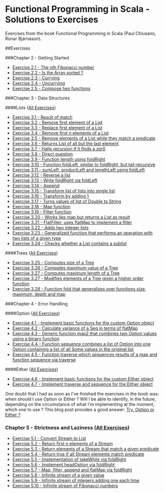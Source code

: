 # Functional Programming in Scala - Solutions to Exercises
Exercises from the book Functional Programming in Scala (Paul Chiusano, Rúnar Bjarnason).

##Exercises

###Chapter 2 - Getting Started

* [Exercise 2.1 - The nth Fibonacci number](https://github.com/ruivalentemaia/fpscala/blob/master/chapter2-intro/fibonacci.scala)
* [Exercise 2.2 - Is the Array sorted ?](https://github.com/ruivalentemaia/fpscala/blob/master/chapter2-intro/issorted.scala)
* [Exercise 2.3 - Currying](https://github.com/ruivalentemaia/fpscala/blob/master/chapter2-intro/curry.scala)
* [Exercise 2.4 - Uncurrying](https://github.com/ruivalentemaia/fpscala/blob/master/chapter2-intro/curry.scala)
* [Exercise 2.5 - Compose two functions](https://github.com/ruivalentemaia/fpscala/blob/master/chapter2-intro/compose.scala)

###Chapter 3 - Data Structures

####Lists ([All Exercises](https://github.com/ruivalentemaia/fpscala/blob/master/list.scala))

* [Exercise 3.1 - Result of match](https://github.com/ruivalentemaia/fpscala/blob/master/chapter2-lists/singlylinkedlistmatch.scala)
* [Exercise 3.2 - Remove first element of a List](https://github.com/ruivalentemaia/fpscala/blob/master/chapter3-lists/tail.scala)
* [Exercise 3.3 - Replace first element of a List](https://github.com/ruivalentemaia/fpscala/blob/master/chapter3-lists/setHead.scala)
* [Exercise 3.4 - Remove first n elements of a List](https://github.com/ruivalentemaia/fpscala/blob/master/chapter3-lists/drop.scala)
* [Exercise 3.5 - Remove elements of a List while they match a predicate](https://github.com/ruivalentemaia/fpscala/blob/master/chapter3-lists/dropWhile.scala)
* [Exercise 3.6 - Returns List of all but the last element](https://github.com/ruivalentemaia/fpscala/blob/master/chapter3-lists/init.scala)
* [Exercise 3.7 - Halts recursion if it finds a zer0](https://github.com/ruivalentemaia/fpscala/blob/master/chapter3-lists/foldRight.scala)
* [Exercise 3.8 - Direct question](https://github.com/ruivalentemaia/fpscala/blob/master/chapter3-lists/length.scala)
* [Exercise 3.9 - Function length using foldRight](https://github.com/ruivalentemaia/fpscala/blob/master/chapter3-lists/length.scala)
* [Exercise 3.10 - Function foldLeft, similar to foldRight, but tail-recursive](https://github.com/ruivalentemaia/fpscala/blob/master/chapter3-lists/foldLeft.scala)
* [Exercise 3.11 - sumLeft, productLeft and lengthLeft using foldLeft](https://github.com/ruivalentemaia/fpscala/blob/master/chapter3-lists/foldLeft.scala)
* [Exercise 3.12 - Reverse a list](https://github.com/ruivalentemaia/fpscala/blob/master/chapter3-lists/reverse.scala)
* [Exercise 3.13 - Write foldRight via foldLeft](https://github.com/ruivalentemaia/fpscala/blob/master/chapter3-lists/foldRightviaLeft.scala)
* [Exercise 3.14 - Append](https://github.com/ruivalentemaia/fpscala/blob/master/chapter3-lists/append.scala)
* [Exercise 3.15 - Transform list of lists into single list](https://github.com/ruivalentemaia/fpscala/blob/master/chapter3-lists/concatListOfLists.scala)
* [Exercise 3.16 - Transform by adding 1](https://github.com/ruivalentemaia/fpscala/blob/master/chapter3-lists/addOne.scala)
* [Exercise 3.17 - Turns values of list of Double to String](https://github.com/ruivalentemaia/fpscala/blob/master/chapter3-lists/turnToString.scala)
* [Exercise 3.18 - Map function](https://github.com/ruivalentemaia/fpscala/blob/master/chapter3-lists/map.scala)
* [Exercise 3.19 - Filter function](https://github.com/ruivalentemaia/fpscala/blob/master/chapter3-lists/filter.scala)
* [Exercise 3.20 - Works like map but returns a List as result](https://github.com/ruivalentemaia/fpscala/blob/master/chapter3-lists/flatMap.scala)
* [Exercise 3.21 - FlatFilter: uses flatMap to implement a filter](https://github.com/ruivalentemaia/fpscala/blob/master/chapter3-lists/flatFilter.scala)
* [Exercise 3.22 - Adds two integer lists](https://github.com/ruivalentemaia/fpscala/blob/master/chapter3-lists/zip.scala)
* [Exercise 3.23 - Generalized function that performs an operation with two lists of a given type](https://github.com/ruivalentemaia/fpscala/blob/master/chapter3-lists/zipWith.scala)
* [Exercise 3.24 - Checks whether a List contains a sublist](https://github.com/ruivalentemaia/fpscala/blob/master/chapter3-lists/hasSubsequence.scala)

####Trees ([All Exercises](https://github.com/ruivalentemaia/fpscala/blob/master/tree.scala))

* [Exercise 3.25 - Computes size of a Tree](https://github.com/ruivalentemaia/fpscala/blob/master/chapter3-trees/size.scala)
* [Exercise 3.26 - Computes maximum value of a Tree](https://github.com/ruivalentemaia/fpscala/blob/master/chapter3-trees/maximum.scala)
* [Exercise 3.27 - Computes maximum length of a Tree](https://github.com/ruivalentemaia/fpscala/blob/master/chapter3-trees/depth.scala)
* [Exercise 3.27 - Modifies elements of a Tree given a higher order function](https://github.com/ruivalentemaia/fpscala/blob/master/chapter3-trees/map.scala)
* [Exercise 3.28 - Function fold that generalizes over functions size, maximum, depth and map](https://github.com/ruivalentemaia/fpscala/blob/master/chapter3-trees/fold.scala)

###Chapter 4 - Error Handling

####Option ([All Exercises](https://github.com/ruivalentemaia/fpscala/blob/master/option.scala))

* [Exercise 4.1 - Implement basic functions for the custom Option object](https://github.com/ruivalentemaia/fpscala/blob/master/chapter4-errorhandling/customOption.scala)
* [Exercise 4.2 - Calculate variance of a Seq in terms of flatMap](https://github.com/ruivalentemaia/fpscala/blob/master/chapter4-errorhandling/variance.scala)
* [Exercise 4.3 - Generic function map2 that combines two Option values using a binary function](https://github.com/ruivalentemaia/fpscala/blob/master/chapter4-errorhandling/map2.scala)
* [Exercise 4.4 - Function sequence combines a list of Option into one Option containing a list of all Some values in the original list](https://github.com/ruivalentemaia/fpscala/blob/master/chapter4-errorhandling/sequence.scala)
* [Exercise 4.5 - Function traverse which sequences results of a map and function sequence via traverse](https://github.com/ruivalentemaia/fpscala/blob/master/chapter4-errorhandling/traverse.scala)

####Either ([All Exercises](https://github.com/ruivalentemaia/fpscala/blob/master/either.scala))

* [Exercise 4.6 - Implement basic functions for the custom Either object](https://github.com/ruivalentemaia/fpscala/blob/master/chapter4-errorhandling/customEither.scala)
* [Exercise 4.7 - Implement traverse and sequence for the Either object](https://github.com/ruivalentemaia/fpscala/blob/master/chapter4-errorhandling/seqTraverseEither.scala)

One doubt that I had as soon as I've finished the exercises in the book was: when should I use Option or Either ? Will I be able to identify, in the future, depending on the circumstance of what I'm implementing at the moment, which one to use ? This blog post provides a good answer: [Try, Option or Either ?](http://blog.xebia.com/try-option-or-either/)


### Chapter 5 - Strictness and Laziness ([All Exercises](https://github.com/ruivalentemaia/fpscala/blob/master/stream.scala))

* [Exercise 5.1 - Convert Stream to List](https://github.com/ruivalentemaia/fpscala/blob/master/chapter5-laziness/toList.scala)
* [Exercise 5.2 - Return first n elements of a Stream](https://github.com/ruivalentemaia/fpscala/blob/master/chapter5-laziness/take.scala)
* [Exercise 5.3 - Return elements of a Stream that match a given predicate](https://github.com/ruivalentemaia/fpscala/blob/master/chapter5-laziness/takeWhile.scala)
* [Exercise 5.4 - Return true if all Stream elements match predicate](https://github.com/ruivalentemaia/fpscala/blob/master/chapter5-laziness/forAll.scala)
* [Exercise 5.5 - Implementation of takeWhile via foldRight](https://github.com/ruivalentemaia/fpscala/blob/master/chapter5-laziness/takeWhileFoldRight.scala)
* [Exercise 5.6 - Implement headOption via foldRight](https://github.com/ruivalentemaia/fpscala/blob/master/chapter5-laziness/headOptionViaFoldRight.scala)
* [Exercise 5.7 - Map, filter, append and flatMap via foldRight](https://github.com/ruivalentemaia/fpscala/blob/master/chapter5-laziness/manipulators.scala)
* [Exercise 5.8 - Infinite stream of a given value](https://github.com/ruivalentemaia/fpscala/blob/master/chapter5-laziness/infinite.scala)
* [Exercise 5.9 - Infinite stream of integers adding one each time](https://github.com/ruivalentemaia/fpscala/blob/master/chapter5-laziness/infinite.scala)
* [Exercise 5.10 - Infinite stream of Fibonacci numbers](https://github.com/ruivalentemaia/fpscala/blob/master/chapter5-laziness/infinite.scala)